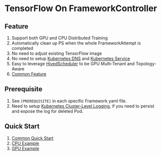 # TensorFlow On FrameworkController

## Feature
1. Support both GPU and CPU Distributed Training
2. Automatically clean up PS when the whole FrameworkAttempt is completed
3. No need to adjust existing TensorFlow image
4. No need to setup [Kubernetes DNS](https://kubernetes.io/docs/concepts/services-networking/dns-pod-service) and [Kubernetes Service](https://kubernetes.io/docs/concepts/services-networking/service)
5. Easy to leverage [HivedScheduler](https://github.com/microsoft/pai/tree/master/subprojects/hivedscheduler) to be GPU Multi-Tenant and Topology-Aware
6. [Common Feature](../../../../README.md#Feature)

## Prerequisite
1. See `[PREREQUISITE]` in each specific Framework yaml file.
2. Need to setup [Kubernetes Cluster-Level Logging](https://kubernetes.io/docs/concepts/cluster-administration/logging), if you need to persist and expose the log for deleted Pod.

## Quick Start
1. [Common Quick Start](../../../../README.md#Quick-Start)
2. [CPU Example](cpu)
3. [GPU Example](gpu)
